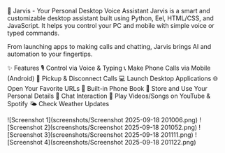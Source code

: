 🤖 Jarvis - Your Personal Desktop Voice Assistant
Jarvis is a smart and customizable desktop assistant built using Python, Eel, HTML/CSS, and JavaScript. It helps you control your PC and mobile with simple voice or typed commands.

From launching apps to making calls and chatting, Jarvis brings AI and automation to your fingertips.

✨ Features
🎙️ Control via Voice & Typing
📞 Make Phone Calls via Mobile (Android)
📲 Pickup & Disconnect Calls
💻 Launch Desktop Applications
🌐 Open Your Favorite URLs
📔 Built-in Phone Book
🙋 Store and Use Your Personal Details
🤖 Chat Interaction
🎵 Play Videos/Songs on YouTube & Spotify
🌤️ Check Weather Updates

![Screenshot 1](screenshots/Screenshot 2025-09-18 201006.png)
![Screenshot 2](screenshots/Screenshot 2025-09-18 201052.png)
![Screenshot 3](screenshots/Screenshot 2025-09-18 201111.png)
![Screenshot 4](screenshots/Screenshot 2025-09-18 201122.png)

